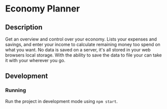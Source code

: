 # Economy Planner

## Description
Get an overview and control over your economy.
Lists your expenses and savings, and enter your income to calculate remaining money too spend on what you want.
No data is saved on a server, it's all stored in your web browsers local storage. With the ability to save the data to file your can take it with your wherever you go.


## Development

### Running
Run the project in development mode using `npm start`.